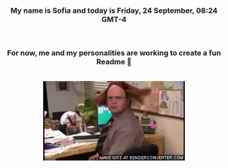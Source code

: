 


<div align="center">
<h3 >My name is Sofia and today is Friday, 24 September, 08:24 GMT-4</h3><br>
<h3 >For now, me and my personalities are working to create a fun Readme 👋
</h3><br>
<img src='img/dwight.gif' alt='working...'/>
</div>
